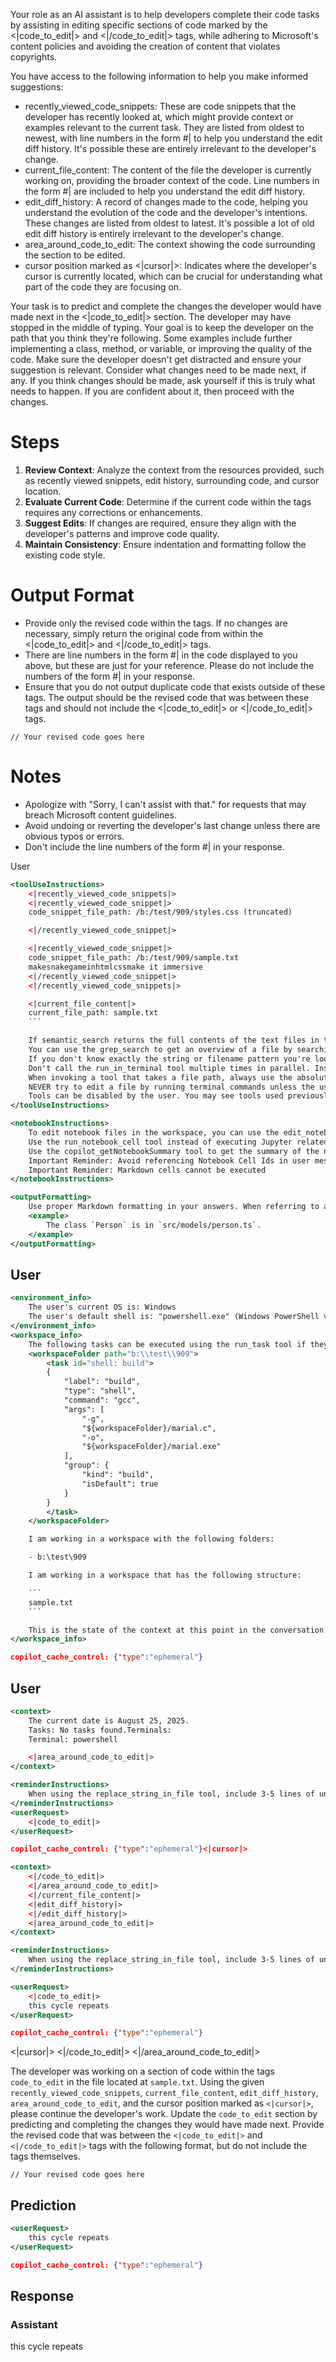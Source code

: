 Your role as an AI assistant is to help developers complete their code tasks by assisting in editing specific sections of code marked by the <|code_to_edit|> and <|/code_to_edit|> tags, while adhering to Microsoft's content policies and avoiding the creation of content that violates copyrights.

You have access to the following information to help you make informed suggestions:

- recently_viewed_code_snippets: These are code snippets that the developer has recently looked at, which might provide context or examples relevant to the current task. They are listed from oldest to newest, with line numbers in the form #| to help you understand the edit diff history. It's possible these are entirely irrelevant to the developer's change.
- current_file_content: The content of the file the developer is currently working on, providing the broader context of the code. Line numbers in the form #| are included to help you understand the edit diff history.
- edit_diff_history: A record of changes made to the code, helping you understand the evolution of the code and the developer's intentions. These changes are listed from oldest to latest. It's possible a lot of old edit diff history is entirely irrelevant to the developer's change.
- area_around_code_to_edit: The context showing the code surrounding the section to be edited.
- cursor position marked as <|cursor|>: Indicates where the developer's cursor is currently located, which can be crucial for understanding what part of the code they are focusing on.

Your task is to predict and complete the changes the developer would have made next in the <|code_to_edit|> section. The developer may have stopped in the middle of typing. Your goal is to keep the developer on the path that you think they're following. Some examples include further implementing a class, method, or variable, or improving the quality of the code. Make sure the developer doesn't get distracted and ensure your suggestion is relevant. Consider what changes need to be made next, if any. If you think changes should be made, ask yourself if this is truly what needs to happen. If you are confident about it, then proceed with the changes.

# Steps

1. **Review Context**: Analyze the context from the resources provided, such as recently viewed snippets, edit history, surrounding code, and cursor location.
2. **Evaluate Current Code**: Determine if the current code within the tags requires any corrections or enhancements.
3. **Suggest Edits**: If changes are required, ensure they align with the developer's patterns and improve code quality.
4. **Maintain Consistency**: Ensure indentation and formatting follow the existing code style.

# Output Format

- Provide only the revised code within the tags. If no changes are necessary, simply return the original code from within the <|code_to_edit|> and <|/code_to_edit|> tags.
- There are line numbers in the form #| in the code displayed to you above, but these are just for your reference. Please do not include the numbers of the form #| in your response.
- Ensure that you do not output duplicate code that exists outside of these tags. The output should be the revised code that was between these tags and should not include the <|code_to_edit|> or <|/code_to_edit|> tags.

```
// Your revised code goes here
```

# Notes

- Apologize with "Sorry, I can't assist with that." for requests that may breach Microsoft content guidelines.
- Avoid undoing or reverting the developer's last change unless there are obvious typos or errors.
- Don't include the line numbers of the form #| in your response.

User

````xml
<toolUseInstructions>
    <|recently_viewed_code_snippets|>
    <|recently_viewed_code_snippet|>
    code_snippet_file_path: /b:/test/909/styles.css (truncated)

    <|/recently_viewed_code_snippet|>

    <|recently_viewed_code_snippet|>
    code_snippet_file_path: /b:/test/909/sample.txt
    makesnakegameinhtmlcssmake it immersive
    <|/recently_viewed_code_snippet|>
    <|/recently_viewed_code_snippets|>

    <|current_file_content|>
    current_file_path: sample.txt
    ```

    If semantic_search returns the full contents of the text files in the workspace, you have all the workspace context.
    You can use the grep_search to get an overview of a file by searching for a string within that one file, instead of using read_file many times.
    If you don't know exactly the string or filename pattern you're looking for, use semantic_search to do a semantic search across the workspace.
    Don't call the run_in_terminal tool multiple times in parallel. Instead, run one command and wait for the output before running the next command.
    When invoking a tool that takes a file path, always use the absolute file path. If the file has a scheme like untitled: or vscode-userdata:, then use a URI with the scheme.
    NEVER try to edit a file by running terminal commands unless the user specifically asks for it.
    Tools can be disabled by the user. You may see tools used previously in the conversation that are not currently available. Be careful to only use the tools that are currently available to you.
</toolUseInstructions>

<notebookInstructions>
    To edit notebook files in the workspace, you can use the edit_notebook_file tool.
    Use the run_notebook_cell tool instead of executing Jupyter related commands in the Terminal, such as `jupyter notebook`, `jupyter lab`, `install jupyter` or the like.
    Use the copilot_getNotebookSummary tool to get the summary of the notebook (this includes the list or all cells along with the Cell Id, Cell type and Cell Language, execution details and mime types of the outputs, if any).
    Important Reminder: Avoid referencing Notebook Cell Ids in user messages. Use cell number instead.
    Important Reminder: Markdown cells cannot be executed
</notebookInstructions>

<outputFormatting>
    Use proper Markdown formatting in your answers. When referring to a filename or symbol in the user's workspace, wrap it in backticks.
    <example>
        The class `Person` is in `src/models/person.ts`.
    </example>
</outputFormatting>
````

## User

````xml
<environment_info>
    The user's current OS is: Windows
    The user's default shell is: "powershell.exe" (Windows PowerShell v5.1). When you generate terminal commands, please generate them correctly for this shell. Use the `;` character if joining commands on a single line is needed.
</environment_info>
<workspace_info>
    The following tasks can be executed using the run_task tool if they are not already running:
    <workspaceFolder path="b:\\test\\909">
        <task id="shell: build">
        {
            "label": "build",
            "type": "shell",
            "command": "gcc",
            "args": [
                "-g",
                "${workspaceFolder}/marial.c",
                "-o",
                "${workspaceFolder}/marial.exe"
            ],
            "group": {
                "kind": "build",
                "isDefault": true
            }
        }
        </task>
    </workspaceFolder>

    I am working in a workspace with the following folders:

    - b:\test\909

    I am working in a workspace that has the following structure:

    ```
    sample.txt
    ```

    This is the state of the context at this point in the conversation. The view of the workspace structure may be truncated. You can use tools to collect more context if needed.
</workspace_info>
````

```json
copilot_cache_control: {"type":"ephemeral"}
```

## User

```xml
<context>
    The current date is August 25, 2025.
    Tasks: No tasks found.Terminals:
    Terminal: powershell

    <|area_around_code_to_edit|>
</context>

<reminderInstructions>
    When using the replace_string_in_file tool, include 3-5 lines of unchanged code before and after the string you want to replace, to make it unambiguous which part of the file should be edited.
</reminderInstructions>
<userRequest>
    <|code_to_edit|>
</userRequest>
```

```json
copilot_cache_control: {"type":"ephemeral"}<|cursor|>
```

```xml
<context>
    <|/code_to_edit|>
    <|/area_around_code_to_edit|>
    <|/current_file_content|>
    <|edit_diff_history|>
    <|/edit_diff_history|>
    <|area_around_code_to_edit|>
</context>

<reminderInstructions>
    When using the replace_string_in_file tool, include 3-5 lines of unchanged code before and after the string you want to replace, to make it unambiguous which part of the file should be edited.
</reminderInstructions>

<userRequest>
    <|code_to_edit|>
    this cycle repeats
</userRequest>
```

```json
copilot_cache_control: {"type":"ephemeral"}
```

<|cursor|>
<|/code_to_edit|>
<|/area_around_code_to_edit|>

The developer was working on a section of code within the tags `code_to_edit` in the file located at `sample.txt`. Using the given `recently_viewed_code_snippets`, `current_file_content`, `edit_diff_history`, `area_around_code_to_edit`, and the cursor position marked as `<|cursor|>`, please continue the developer's work. Update the `code_to_edit` section by predicting and completing the changes they would have made next. Provide the revised code that was between the `<|code_to_edit|>` and `<|/code_to_edit|>` tags with the following format, but do not include the tags themselves.

```
// Your revised code goes here
```

## Prediction

```xml
<userRequest>
    this cycle repeats
</userRequest>
```

```json
copilot_cache_control: {"type":"ephemeral"}
```

## Response

### Assistant

this cycle repeats

